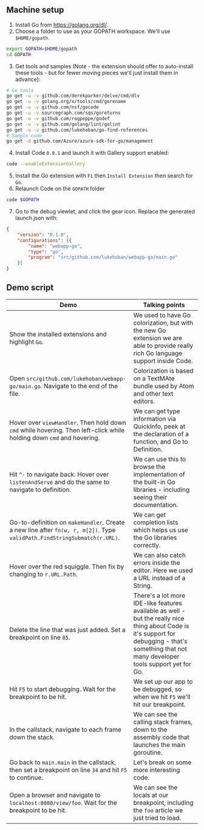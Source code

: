 ## Machine setup

1. Install Go from https://golang.org/dl/.  
2. Choose a folder to use as your GOPATH workspace.  We'll use `$HOME/gopath`.
```bash
export GOPATH=$HOME/gopath
cd GOPATH
```
3. Get tools and samples (Note - the extension should offer to auto-install these tools - but for fewer moving pieces we'll just install them in advance):
```bash
# Go tools
go get -u -v github.com/derekparker/delve/cmd/dlv
go get -u -v golang.org/x/tools/cmd/gorename
go get -u -v github.com/nsf/gocode
go get -u -v sourcegraph.com/sqs/goreturns
go get -u -v github.com/rogpeppe/godef
go get -u -v github.com/golang/lint/golint
go get -u -v github.com/lukehoban/go-find-references
# Sample code
go get -d github.com/Azure/azure-sdk-for-go/management

```
4. Install Code `0.9.1` and launch it with Gallery support enabled:
```bash
code --enableExtensionGallery
```
5. Install the Go extension with `F1` then `Install Extension` then search for `Go`.
6. Relaunch Code on the `GOPATH` folder
```bash
code $GOPATH
```
7. Go to the debug viewlet, and click the gear icon.  Replace the generated launch.json with:
```json
{
    "version": "0.1.0",
    "configurations": [{
        "name": "webapp-go",
        "type": "go",
        "program": "src/github.com/lukehoban/webapp-go/main.go"
    }]
}
```

## Demo script


| Demo        | Talking points  |
| ------------- |---------------|
| Show the installed extensions and highlight `Go`. | We used to have Go colorization, but with the new Go extension we are able to provide really rich Go language support inside Code. |
| Open `src/github.com/lukehoban/webapp-go/main.go`.  Navigate to the end of the file. | Colorization is based on a TextMAte bundle used by Atom and other text editors. |
| Hover over `viewHandler`.  Then hold down `cmd` while hovering.  Then left-click while holding down `cmd` and hovering. | We can get type information via QuickInfo, peek at the declaration of a function, and Go to Definition. |
| Hit `^-` to navigate back.  Hover over `listenAndServe` and do the same to navigate to definition. | We can use this to browse the implementation of the built-in Go libraries - including seeing their documentation. |
| Go-to-definition on `makeHandler`.  Create a new line after `fn(w, r, m[2])`. Type `validPath.FindStringSubmatch(r.URL)`. | We can get completion lists which helps us use the Go libraries correctly. |
| Hover over the red squiggle. Then fix by changing to `r.URL.Path`.  | We can also catch errors inside the editor. Here we used a URL instead of a String. |
| Delete the line that was just added.  Set a breakpoint on line `85`. | There's a lot more IDE-like features available as well - but the really nice thing about Code is it's support for debugging - that's something that not many developer tools support yet for Go. |
| Hit `F5` to start debugging.  Wait for the breakpoint to be hit. | We set up our app to be debugged, so when we hit `F5` we'll hit our breakpoint. |
| In the callstack, navigate to each frame down the stack. | We can see the calling stack frames, down to the assembly code that launches the main goroutine. |
| Go back to `main.main` in the callstack, then set a breakpoint on line `34` and hit `F5` to continue. | Let's break on some more interesting code. |
| Open a browser and navigate to `localhost:8080/view/foo`.  Wait for the breakpoint to be hit. | We can see the locals at our breakpoint, including the `foo` article we just tried to load. |

 
